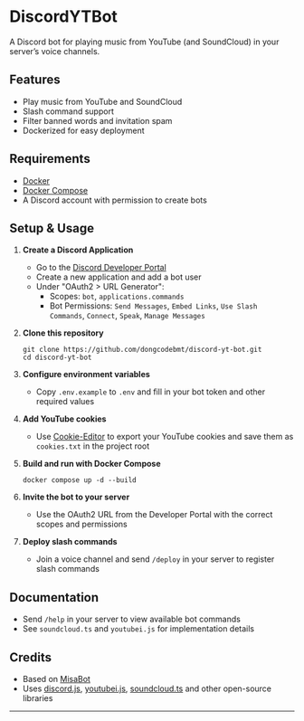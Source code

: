 # DiscordYTBot

A Discord bot for playing music from YouTube (and SoundCloud) in your server’s voice channels.

## Features

- Play music from YouTube and SoundCloud
- Slash command support
- Filter banned words and invitation spam
- Dockerized for easy deployment

## Requirements

- [Docker](https://www.docker.com/)
- [Docker Compose](https://docs.docker.com/compose/)
- A Discord account with permission to create bots

## Setup & Usage

1. **Create a Discord Application**
   - Go to the [Discord Developer Portal](https://discord.com/developers/applications?new_application=true)
   - Create a new application and add a bot user
   - Under "OAuth2 > URL Generator":
     - Scopes: `bot`, `applications.commands`
     - Bot Permissions: `Send Messages`, `Embed Links`, `Use Slash Commands`, `Connect`, `Speak`, `Manage Messages`

2. **Clone this repository**
   ```
   git clone https://github.com/dongcodebmt/discord-yt-bot.git
   cd discord-yt-bot
   ```

3. **Configure environment variables**
   - Copy `.env.example` to `.env` and fill in your bot token and other required values

4. **Add YouTube cookies**
   - Use [Cookie-Editor](https://github.com/moustachauve/cookie-editor) to export your YouTube cookies and save them as `cookies.txt` in the project root

5. **Build and run with Docker Compose**
   ```
   docker compose up -d --build
   ```

6. **Invite the bot to your server**
   - Use the OAuth2 URL from the Developer Portal with the correct scopes and permissions

7. **Deploy slash commands**
   - Join a voice channel and send `/deploy` in your server to register slash commands

## Documentation

- Send `/help` in your server to view available bot commands
- See `soundcloud.ts` and `youtubei.js` for implementation details

## Credits

- Based on [MisaBot](https://github.com/misa198/misa-bot-discord)
- Uses [discord.js](https://discord.js.org/), [youtubei.js](https://ytjs.dev/), [soundcloud.ts](https://github.com/Moebits/soundcloud.ts)  and other open-source libraries

---
